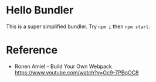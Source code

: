 # Hello Bundler

This is a super simplified bundler. Try `npm i` then `npm start`.

# Reference

- Ronen Amiel - Build Your Own Webpack https://www.youtube.com/watch?v=Gc9-7PBqOC8
